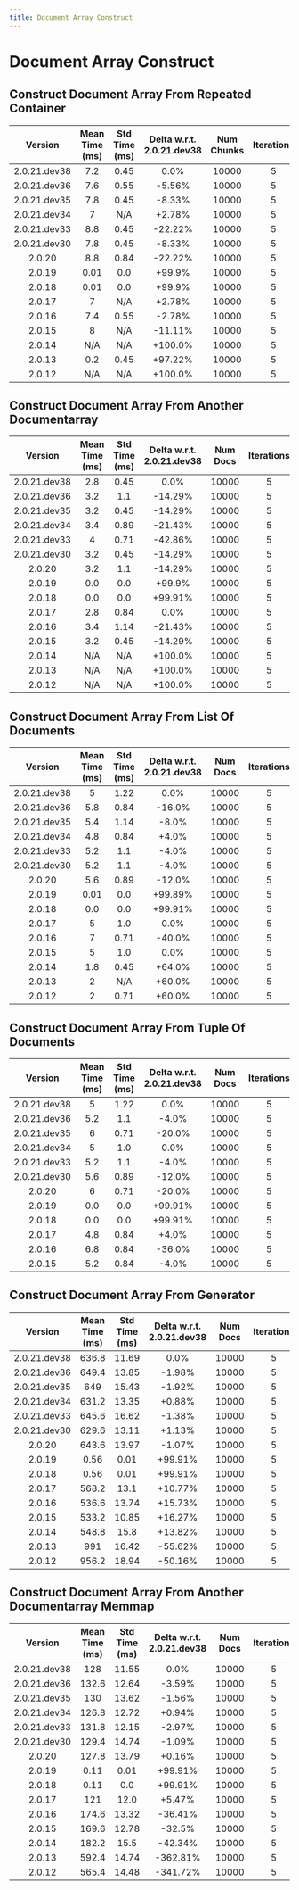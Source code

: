 ```yaml
---
title: Document Array Construct
---
```

# Document Array Construct

## Construct Document Array From Repeated Container

| Version | Mean Time (ms) | Std Time (ms) | Delta w.r.t. 2.0.21.dev38 | Num Chunks | Iterations |
| :---: | :---: | :---: | :---: | :---: | :---: |
| 2.0.21.dev38 | 7.2 | 0.45 | 0.0% | 10000 | 5 |
| 2.0.21.dev36 | 7.6 | 0.55 | -5.56% | 10000 | 5 |
| 2.0.21.dev35 | 7.8 | 0.45 | -8.33% | 10000 | 5 |
| 2.0.21.dev34 | 7 | N/A | +2.78% | 10000 | 5 |
| 2.0.21.dev33 | 8.8 | 0.45 | -22.22% | 10000 | 5 |
| 2.0.21.dev30 | 7.8 | 0.45 | -8.33% | 10000 | 5 |
| 2.0.20 | 8.8 | 0.84 | -22.22% | 10000 | 5 |
| 2.0.19 | 0.01 | 0.0 | +99.9% | 10000 | 5 |
| 2.0.18 | 0.01 | 0.0 | +99.9% | 10000 | 5 |
| 2.0.17 | 7 | N/A | +2.78% | 10000 | 5 |
| 2.0.16 | 7.4 | 0.55 | -2.78% | 10000 | 5 |
| 2.0.15 | 8 | N/A | -11.11% | 10000 | 5 |
| 2.0.14 | N/A | N/A | +100.0% | 10000 | 5 |
| 2.0.13 | 0.2 | 0.45 | +97.22% | 10000 | 5 |
| 2.0.12 | N/A | N/A | +100.0% | 10000 | 5 |
## Construct Document Array From Another Documentarray

| Version | Mean Time (ms) | Std Time (ms) | Delta w.r.t. 2.0.21.dev38 | Num Docs | Iterations |
| :---: | :---: | :---: | :---: | :---: | :---: |
| 2.0.21.dev38 | 2.8 | 0.45 | 0.0% | 10000 | 5 |
| 2.0.21.dev36 | 3.2 | 1.1 | -14.29% | 10000 | 5 |
| 2.0.21.dev35 | 3.2 | 0.45 | -14.29% | 10000 | 5 |
| 2.0.21.dev34 | 3.4 | 0.89 | -21.43% | 10000 | 5 |
| 2.0.21.dev33 | 4 | 0.71 | -42.86% | 10000 | 5 |
| 2.0.21.dev30 | 3.2 | 0.45 | -14.29% | 10000 | 5 |
| 2.0.20 | 3.2 | 1.1 | -14.29% | 10000 | 5 |
| 2.0.19 | 0.0 | 0.0 | +99.9% | 10000 | 5 |
| 2.0.18 | 0.0 | 0.0 | +99.91% | 10000 | 5 |
| 2.0.17 | 2.8 | 0.84 | 0.0% | 10000 | 5 |
| 2.0.16 | 3.4 | 1.14 | -21.43% | 10000 | 5 |
| 2.0.15 | 3.2 | 0.45 | -14.29% | 10000 | 5 |
| 2.0.14 | N/A | N/A | +100.0% | 10000 | 5 |
| 2.0.13 | N/A | N/A | +100.0% | 10000 | 5 |
| 2.0.12 | N/A | N/A | +100.0% | 10000 | 5 |
## Construct Document Array From List Of Documents

| Version | Mean Time (ms) | Std Time (ms) | Delta w.r.t. 2.0.21.dev38 | Num Docs | Iterations |
| :---: | :---: | :---: | :---: | :---: | :---: |
| 2.0.21.dev38 | 5 | 1.22 | 0.0% | 10000 | 5 |
| 2.0.21.dev36 | 5.8 | 0.84 | -16.0% | 10000 | 5 |
| 2.0.21.dev35 | 5.4 | 1.14 | -8.0% | 10000 | 5 |
| 2.0.21.dev34 | 4.8 | 0.84 | +4.0% | 10000 | 5 |
| 2.0.21.dev33 | 5.2 | 1.1 | -4.0% | 10000 | 5 |
| 2.0.21.dev30 | 5.2 | 1.1 | -4.0% | 10000 | 5 |
| 2.0.20 | 5.6 | 0.89 | -12.0% | 10000 | 5 |
| 2.0.19 | 0.01 | 0.0 | +99.89% | 10000 | 5 |
| 2.0.18 | 0.0 | 0.0 | +99.91% | 10000 | 5 |
| 2.0.17 | 5 | 1.0 | 0.0% | 10000 | 5 |
| 2.0.16 | 7 | 0.71 | -40.0% | 10000 | 5 |
| 2.0.15 | 5 | 1.0 | 0.0% | 10000 | 5 |
| 2.0.14 | 1.8 | 0.45 | +64.0% | 10000 | 5 |
| 2.0.13 | 2 | N/A | +60.0% | 10000 | 5 |
| 2.0.12 | 2 | 0.71 | +60.0% | 10000 | 5 |
## Construct Document Array From Tuple Of Documents

| Version | Mean Time (ms) | Std Time (ms) | Delta w.r.t. 2.0.21.dev38 | Num Docs | Iterations |
| :---: | :---: | :---: | :---: | :---: | :---: |
| 2.0.21.dev38 | 5 | 1.22 | 0.0% | 10000 | 5 |
| 2.0.21.dev36 | 5.2 | 1.1 | -4.0% | 10000 | 5 |
| 2.0.21.dev35 | 6 | 0.71 | -20.0% | 10000 | 5 |
| 2.0.21.dev34 | 5 | 1.0 | 0.0% | 10000 | 5 |
| 2.0.21.dev33 | 5.2 | 1.1 | -4.0% | 10000 | 5 |
| 2.0.21.dev30 | 5.6 | 0.89 | -12.0% | 10000 | 5 |
| 2.0.20 | 6 | 0.71 | -20.0% | 10000 | 5 |
| 2.0.19 | 0.0 | 0.0 | +99.91% | 10000 | 5 |
| 2.0.18 | 0.0 | 0.0 | +99.91% | 10000 | 5 |
| 2.0.17 | 4.8 | 0.84 | +4.0% | 10000 | 5 |
| 2.0.16 | 6.8 | 0.84 | -36.0% | 10000 | 5 |
| 2.0.15 | 5.2 | 0.84 | -4.0% | 10000 | 5 |
## Construct Document Array From Generator

| Version | Mean Time (ms) | Std Time (ms) | Delta w.r.t. 2.0.21.dev38 | Num Docs | Iterations |
| :---: | :---: | :---: | :---: | :---: | :---: |
| 2.0.21.dev38 | 636.8 | 11.69 | 0.0% | 10000 | 5 |
| 2.0.21.dev36 | 649.4 | 13.85 | -1.98% | 10000 | 5 |
| 2.0.21.dev35 | 649 | 15.43 | -1.92% | 10000 | 5 |
| 2.0.21.dev34 | 631.2 | 13.35 | +0.88% | 10000 | 5 |
| 2.0.21.dev33 | 645.6 | 16.62 | -1.38% | 10000 | 5 |
| 2.0.21.dev30 | 629.6 | 13.11 | +1.13% | 10000 | 5 |
| 2.0.20 | 643.6 | 13.97 | -1.07% | 10000 | 5 |
| 2.0.19 | 0.56 | 0.01 | +99.91% | 10000 | 5 |
| 2.0.18 | 0.56 | 0.01 | +99.91% | 10000 | 5 |
| 2.0.17 | 568.2 | 13.1 | +10.77% | 10000 | 5 |
| 2.0.16 | 536.6 | 13.74 | +15.73% | 10000 | 5 |
| 2.0.15 | 533.2 | 10.85 | +16.27% | 10000 | 5 |
| 2.0.14 | 548.8 | 15.8 | +13.82% | 10000 | 5 |
| 2.0.13 | 991 | 16.42 | -55.62% | 10000 | 5 |
| 2.0.12 | 956.2 | 18.94 | -50.16% | 10000 | 5 |
## Construct Document Array From Another Documentarray Memmap

| Version | Mean Time (ms) | Std Time (ms) | Delta w.r.t. 2.0.21.dev38 | Num Docs | Iterations |
| :---: | :---: | :---: | :---: | :---: | :---: |
| 2.0.21.dev38 | 128 | 11.55 | 0.0% | 10000 | 5 |
| 2.0.21.dev36 | 132.6 | 12.64 | -3.59% | 10000 | 5 |
| 2.0.21.dev35 | 130 | 13.62 | -1.56% | 10000 | 5 |
| 2.0.21.dev34 | 126.8 | 12.72 | +0.94% | 10000 | 5 |
| 2.0.21.dev33 | 131.8 | 12.15 | -2.97% | 10000 | 5 |
| 2.0.21.dev30 | 129.4 | 14.74 | -1.09% | 10000 | 5 |
| 2.0.20 | 127.8 | 13.79 | +0.16% | 10000 | 5 |
| 2.0.19 | 0.11 | 0.01 | +99.91% | 10000 | 5 |
| 2.0.18 | 0.11 | 0.0 | +99.91% | 10000 | 5 |
| 2.0.17 | 121 | 12.0 | +5.47% | 10000 | 5 |
| 2.0.16 | 174.6 | 13.32 | -36.41% | 10000 | 5 |
| 2.0.15 | 169.6 | 12.78 | -32.5% | 10000 | 5 |
| 2.0.14 | 182.2 | 15.5 | -42.34% | 10000 | 5 |
| 2.0.13 | 592.4 | 14.74 | -362.81% | 10000 | 5 |
| 2.0.12 | 565.4 | 14.48 | -341.72% | 10000 | 5 |
